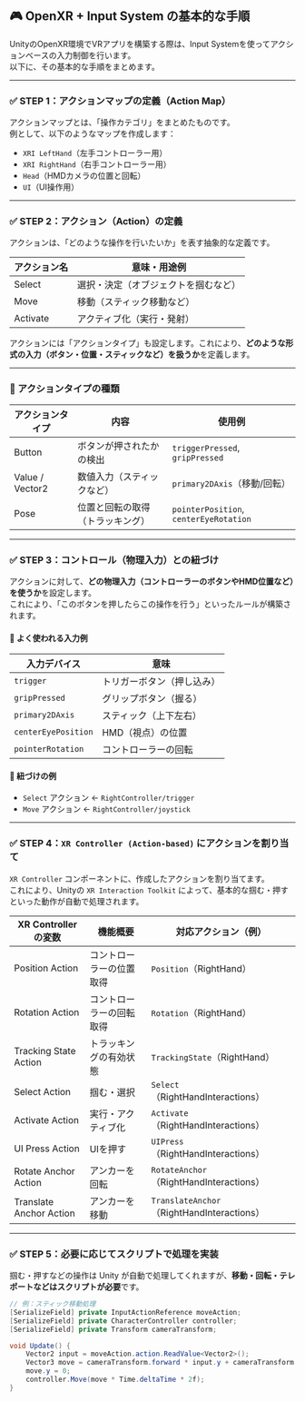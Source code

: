 ## 🎮 OpenXR + Input System の基本的な手順

UnityのOpenXR環境でVRアプリを構築する際は、Input Systemを使ってアクションベースの入力制御を行います。  
以下に、その基本的な手順をまとめます。

---

### ✅ STEP 1：アクションマップの定義（Action Map）

アクションマップとは、「操作カテゴリ」をまとめたものです。  
例として、以下のようなマップを作成します：

- `XRI LeftHand`（左手コントローラー用）
- `XRI RightHand`（右手コントローラー用）
- `Head`（HMDカメラの位置と回転）
- `UI`（UI操作用）

---

### ✅ STEP 2：アクション（Action）の定義

アクションは、「どのような操作を行いたいか」を表す抽象的な定義です。

| アクション名 | 意味・用途例                      |
|--------------|-----------------------------------|
| Select       | 選択・決定（オブジェクトを掴むなど） |
| Move         | 移動（スティック移動など）        |
| Activate     | アクティブ化（実行・発射）        |

アクションには「アクションタイプ」も設定します。これにより、**どのような形式の入力（ボタン・位置・スティックなど）を扱うか**を定義します。

---

### 📘 アクションタイプの種類

| アクションタイプ | 内容                             | 使用例                             |
|------------------|----------------------------------|------------------------------------|
| Button           | ボタンが押されたかの検出         | `triggerPressed`, `gripPressed`   |
| Value / Vector2  | 数値入力（スティックなど）       | `primary2DAxis`（移動/回転）       |
| Pose             | 位置と回転の取得（トラッキング） | `pointerPosition`, `centerEyeRotation` |

---

### ✅ STEP 3：コントロール（物理入力）との紐づけ

アクションに対して、**どの物理入力（コントローラーのボタンやHMD位置など）を使うか**を設定します。  
これにより、「このボタンを押したらこの操作を行う」といったルールが構築されます。

#### 📍 よく使われる入力例

| 入力デバイス         | 意味                                 |
|----------------------|--------------------------------------|
| `trigger`            | トリガーボタン（押し込み）           |
| `gripPressed`        | グリップボタン（握る）               |
| `primary2DAxis`      | スティック（上下左右）               |
| `centerEyePosition`  | HMD（視点）の位置                     |
| `pointerRotation`    | コントローラーの回転                 |

#### 🔁 紐づけの例

- `Select` アクション ← `RightController/trigger`
- `Move` アクション ← `RightController/joystick`

---

### ✅ STEP 4：`XR Controller (Action-based)` にアクションを割り当て

`XR Controller` コンポーネントに、作成したアクションを割り当てます。  
これにより、Unityの `XR Interaction Toolkit` によって、基本的な掴む・押すといった動作が自動で処理されます。

| XR Controllerの変数             | 機能概要                       | 対応アクション（例）                      |
|--------------------------------|--------------------------------|-------------------------------------------|
| Position Action                | コントローラーの位置取得       | `Position`（RightHand）                  |
| Rotation Action                | コントローラーの回転取得       | `Rotation`（RightHand）                  |
| Tracking State Action          | トラッキングの有効状態         | `TrackingState`（RightHand）             |
| Select Action                  | 掴む・選択                      | `Select`（RightHandInteractions）        |
| Activate Action                | 実行・アクティブ化             | `Activate`（RightHandInteractions）      |
| UI Press Action                | UIを押す                        | `UIPress`（RightHandInteractions）       |
| Rotate Anchor Action           | アンカーを回転                 | `RotateAnchor`（RightHandInteractions）  |
| Translate Anchor Action        | アンカーを移動                 | `TranslateAnchor`（RightHandInteractions）|

---

### ✅ STEP 5：必要に応じてスクリプトで処理を実装

掴む・押すなどの操作は Unity が自動で処理してくれますが、**移動・回転・テレポートなどはスクリプトが必要**です。

```csharp
// 例：スティック移動処理
[SerializeField] private InputActionReference moveAction;
[SerializeField] private CharacterController controller;
[SerializeField] private Transform cameraTransform;

void Update() {
    Vector2 input = moveAction.action.ReadValue<Vector2>();
    Vector3 move = cameraTransform.forward * input.y + cameraTransform.right * input.x;
    move.y = 0;
    controller.Move(move * Time.deltaTime * 2f);
}

